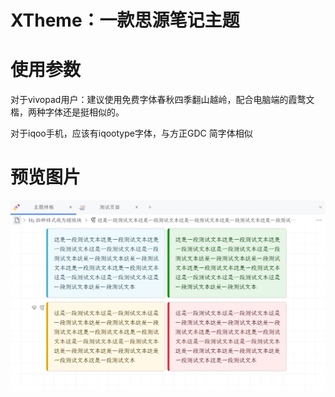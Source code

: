 # XTheme：一款思源笔记主题

# 使用参数

对于vivopad用户：建议使用免费字体春秋四季翻山越岭，配合电脑端的霞鹜文楷，两种字体还是挺相似的。

对于iqoo手机，应该有iqootype字体，与方正GDC 简字体相似

# 预览图片

![主题预览图片](./preview.png "主题预览图片")